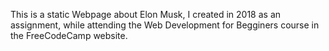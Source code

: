 This is a static Webpage about Elon Musk, I created in 2018 as an assignment, while attending the Web Development for Begginers course
in the FreeCodeCamp website.